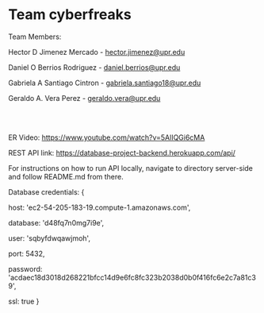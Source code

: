 # Team cyberfreaks

Team Members: 

Hector D Jimenez Mercado - hector.jimenez@upr.edu

Daniel O Berrios Rodriguez - daniel.berrios@upr.edu

Gabriela A Santiago Cintron - gabriela.santiago18@upr.edu

Geraldo A. Vera Perez - geraldo.vera@upr.edu

<br><br>

ER Video: https://www.youtube.com/watch?v=5AlIQGi6cMA

REST API link: https://database-project-backend.herokuapp.com/api/

For instructions on how to run API locally, navigate to directory server-side and follow README.md from there.

Database credentials:
{
   <p>host: 'ec2-54-205-183-19.compute-1.amazonaws.com',
   <p>database: 'd48fq7n0mg7i9e',
   <p>user: 'sqbyfdwqawjmoh',
   <p>port: 5432,
   <p>password: 'acdaec18d3018d268221bfcc14d9e6fc8fc323b2038d0b0f416fc6e2c7a81c39',
   <p>ssl: true
}
